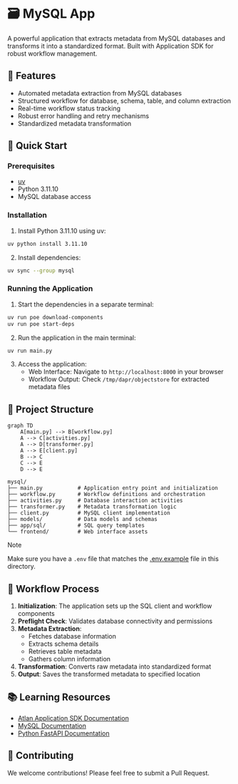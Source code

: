 # 🗃️ MySQL App

A powerful application that extracts metadata from MySQL databases and transforms it into a standardized format. Built with Application SDK for robust workflow management.

## 🌟 Features

- Automated metadata extraction from MySQL databases
- Structured workflow for database, schema, table, and column extraction
- Real-time workflow status tracking
- Robust error handling and retry mechanisms
- Standardized metadata transformation

## 🚀 Quick Start

### Prerequisites

- [uv](https://docs.astral.sh/uv/getting-started/installation/)
- Python 3.11.10
- MySQL database access

### Installation

1. Install Python 3.11.10 using uv:
```bash
uv python install 3.11.10
```

2. Install dependencies:
```bash
uv sync --group mysql
```

### Running the Application

1. Start the dependencies in a separate terminal:
```bash
uv run poe download-components
uv run poe start-deps
```

2. Run the application in the main terminal:
```bash
uv run main.py
```

3. Access the application:
   - Web Interface: Navigate to `http://localhost:8000` in your browser
   - Workflow Output: Check `/tmp/dapr/objectstore` for extracted metadata files

## 📁 Project Structure

```mermaid
graph TD
    A[main.py] --> B[workflow.py]
    A --> C[activities.py]
    A --> D[transformer.py]
    A --> E[client.py]
    B --> C
    C --> E
    D --> E
```

```
mysql/
├── main.py           # Application entry point and initialization
├── workflow.py       # Workflow definitions and orchestration
├── activities.py     # Database interaction activities
├── transformer.py    # Metadata transformation logic
├── client.py         # MySQL client implementation
├── models/           # Data models and schemas
├── app/sql/          # SQL query templates
└── frontend/         # Web interface assets
```

> [!NOTE]
> Make sure you have a `.env` file that matches the [.env.example](.env.example) file in this directory.

## 🔄 Workflow Process

1. **Initialization**: The application sets up the SQL client and workflow components
2. **Preflight Check**: Validates database connectivity and permissions
3. **Metadata Extraction**:
   - Fetches database information
   - Extracts schema details
   - Retrieves table metadata
   - Gathers column information
4. **Transformation**: Converts raw metadata into standardized format
5. **Output**: Saves the transformed metadata to specified location


## 📚 Learning Resources

- [Atlan Application SDK Documentation](https://github.com/atlanhq/application-sdk/tree/main/docs)
- [MySQL Documentation](https://dev.mysql.com/doc/)
- [Python FastAPI Documentation](https://fastapi.tiangolo.com/)

## 🤝 Contributing

We welcome contributions! Please feel free to submit a Pull Request.
